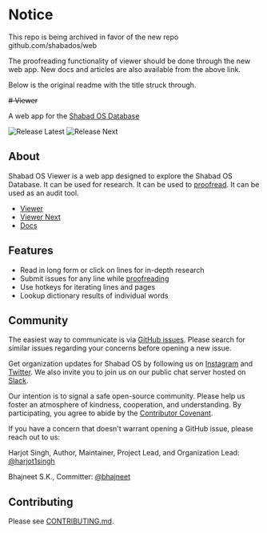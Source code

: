 # Notice

This repo is being archived in favor of the new repo github.com/shabados/web

The proofreading functionality of viewer should be done through the new web app. New docs and articles are also available from the above link.

Below is the original readme with the title struck through.

~~# Viewer~~

A web app for the [Shabad OS Database](https://github.com/shabados/database)

![Release Latest](https://github.com/shabados/viewer/actions/workflows/release-latest.yml/badge.svg?branch=main)
![Release Next](https://github.com/shabados/viewer/actions/workflows/release-next.yml/badge.svg?branch=main)

## About

Shabad OS Viewer is a web app designed to explore the Shabad OS Database. It can be used for research. It can be used to [proofread](https://docs.shabados.com/viewer/guides/proofreading). It can be used as an audit tool.

- [Viewer](https://viewer.shabados.com/)
- [Viewer Next](https://viewer.next.shabados.com/)
- [Docs](https://docs.shabados.com/viewer/)

## Features

- Read in long form or click on lines for in-depth research
- Submit issues for any line while [proofreading](https://docs.shabados.com/viewer/guides/proofreading)
- Use hotkeys for iterating lines and pages
- Lookup dictionary results of individual words

## Community

The easiest way to communicate is via [GitHub issues](https://github.com/shabados/viewer/issues). Please search for similar issues regarding your concerns before opening a new issue.

Get organization updates for Shabad OS by following us on [Instagram](https://www.instagram.com/shabad_os/) and [Twitter](https://twitter.com/shabad_os/). We also invite you to join us on our public chat server hosted on [Slack](https://chat.shabados.com/).

Our intention is to signal a safe open-source community. Please help us foster an atmosphere of kindness, cooperation, and understanding. By participating, you agree to abide by the [Contributor Covenant](https://www.contributor-covenant.org/version/2/0/code_of_conduct/).

If you have a concern that doesn't warrant opening a GitHub issue, please reach out to us:

Harjot Singh, Author, Maintainer, Project Lead, and Organization Lead: [@harjot1singh](https://github.com/harjot1singh)

Bhajneet S.K., Committer: [@bhajneet](https://github.com/bhajneet/)

## Contributing

Please see [CONTRIBUTING.md](/CONTRIBUTING.md).
